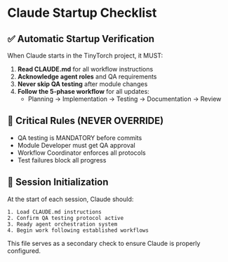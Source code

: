 # Claude Startup Checklist

## ✅ Automatic Startup Verification

When Claude starts in the TinyTorch project, it MUST:

1. **Read CLAUDE.md** for all workflow instructions
2. **Acknowledge agent roles** and QA requirements  
3. **Never skip QA testing** after module changes
4. **Follow the 5-phase workflow** for all updates:
   - Planning → Implementation → Testing → Documentation → Review

## 🚨 Critical Rules (NEVER OVERRIDE)

- QA testing is MANDATORY before commits
- Module Developer must get QA approval
- Workflow Coordinator enforces all protocols
- Test failures block all progress

## 🔄 Session Initialization

At the start of each session, Claude should:
```
1. Load CLAUDE.md instructions
2. Confirm QA testing protocol active
3. Ready agent orchestration system
4. Begin work following established workflows
```

This file serves as a secondary check to ensure Claude is properly configured.